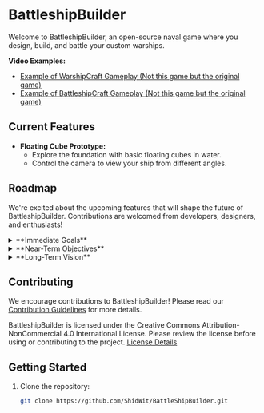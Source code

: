 # BattleshipBuilder

Welcome to BattleshipBuilder, an open-source naval game where you design, build, and battle your custom warships.

**Video Examples:**
- [Example of WarshipCraft Gameplay (Not this game but the original game)](https://www.youtube.com/watch?v=RAr3sP6g138)
- [Example of BattleshipCraft Gameplay (Not this game but the original game)](https://www.youtube.com/watch?v=NuSnM1jPTEU)

## Current Features
- **Floating Cube Prototype:**
  - Explore the foundation with basic floating cubes in water.
  - Control the camera to view your ship from different angles.

## Roadmap

We're excited about the upcoming features that will shape the future of BattleshipBuilder. Contributions are welcomed from developers, designers, and enthusiasts!

<details>
<summary>**Immediate Goals**</summary>

- **Water Shader:**
  - Create a simple water shader with ripple effects.

- **Sky Shader:**
  - Create or import a simple sky shader. Good for Day, Night, Sunrise/Sunset. That can be set and will stay.

- **Ship Editor:**
  - Develop an intuitive ship editor for players to design and customize their warships.
  - Implement the ability to add, rotate, and connect ship components.

- **Money and Shop System:**
  - Introduce an in-game currency system.
  - Create a shop where players can purchase ship components and upgrades.
</details>

<details>
<summary>**Near-Term Objectives**</summary>

- **AI Opponents:**
  - Implement artificial intelligence for enemy ships.
  - Design varied behaviors for AI opponents in battles.

- **Levels and Missions:**
  - Introduce a level system with progressively challenging missions.
  - Define objectives such as escort missions, naval battles, and exploration tasks.
</details>

<details>
<summary>**Long-Term Vision**</summary>

- **Multiplayer Support:**
  - Plan and implement multiplayer functionality for engaging player vs. player battles.
  - Allow players to showcase their ship designs in a shared environment.

- **Advanced Ship Systems:**
  - Expand ship components to include a variety of weapons, engines, and defensive systems.
  - Implement a power management system for more strategic ship designs.
</details>

## Contributing

We encourage contributions to BattleshipBuilder! Please read our [Contribution Guidelines](https://github.com/ShidWit/BattleShipBuilder/blob/main/CONTRIBUTING.md) for more details.

BattleshipBuilder is licensed under the Creative Commons Attribution-NonCommercial 4.0 International License. Please review the license before using or contributing to the project. [License Details](https://github.com/ShidWit/BattleShipBuilder/blob/main/LICENSE)

## Getting Started

1. Clone the repository:
   ```bash
   git clone https://github.com/ShidWit/BattleShipBuilder.git
